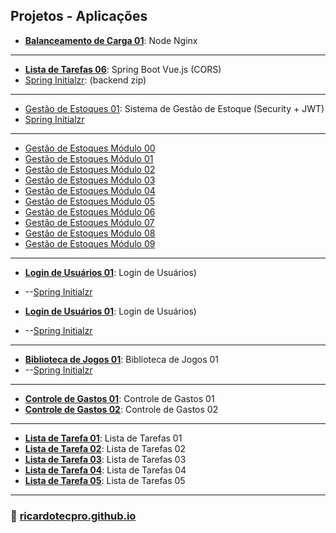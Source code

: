 ## Projetos - Aplicações


* **[Balanceamento de Carga 01](balanceamento_carga_01)**: Node Nginx

---

* **[Lista de Tarefas 06](listadetarefas_06)**: Spring Boot Vue.js (CORS)
* [Spring Initialzr](listadetarefas_06/backend.zip): (backend zip)

---

* [Gestão de Estoques 01](gestaodeestoques_01): Sistema de Gestão de Estoque (Security + JWT)
* [Spring Initialzr](gestaodeestoques_01/gestaodeestoques.zip)

---

* [Gestão de Estoques Módulo 00](gestaodeestoques_01/modulo00.md)
* [Gestão de Estoques Módulo 01](gestaodeestoques_01/modulo01.md)
* [Gestão de Estoques Módulo 02](gestaodeestoques_01/modulo02.md)
* [Gestão de Estoques Módulo 03](gestaodeestoques_01/modulo03.md)
* [Gestão de Estoques Módulo 04](gestaodeestoques_01/modulo04.md)
* [Gestão de Estoques Módulo 05](gestaodeestoques_01/modulo05.md) 
* [Gestão de Estoques Módulo 06](gestaodeestoques_01/modulo06.md)
* [Gestão de Estoques Módulo 07](gestaodeestoques_01/modulo07.md)
* [Gestão de Estoques Módulo 08](gestaodeestoques_01/modulo08.md)
* [Gestão de Estoques Módulo 09](gestaodeestoques_01/modulo09.md) 

---

* **[Login de Usuários 01](loginusuarios_01)**: Login de Usuários)
* --[Spring Initialzr](loginusuarios_01/loginusuarios01.zip) 

* **[Login de Usuários 01](loginusuarios_01)**: Login de Usuários)
* --[Spring Initialzr](loginusuarios_01/loginusuarios01.zip) 

---

* **[Biblioteca de Jogos 01](./bibliotecajogos_01/)**: Biblioteca de Jogos 01
* --[Spring Initialzr](bibliotecajogos_01/bibliotecajogos.zip)

---

* **[Controle de Gastos 01](./controledegastos_01/)**: Controle de Gastos 01
* **[Controle de Gastos 02](./controledegastos_02/)**: Controle de Gastos 02
 
--- 
* **[Lista de Tarefa 01](./listadetarefas_01/)**: Lista de Tarefas 01
* **[Lista de Tarefa 02](./listadetarefas_02/)**: Lista de Tarefas 02
* **[Lista de Tarefa 03](./listadetarefas_03/)**: Lista de Tarefas 03 
* **[Lista de Tarefa 04](./listadetarefas_04/)**: Lista de Tarefas 04
* **[Lista de Tarefa 05](./listadetarefas_05/)**: Lista de Tarefas 05

---

### 🚀 [ricardotecpro.github.io](https://ricardotecpro.github.io/)
